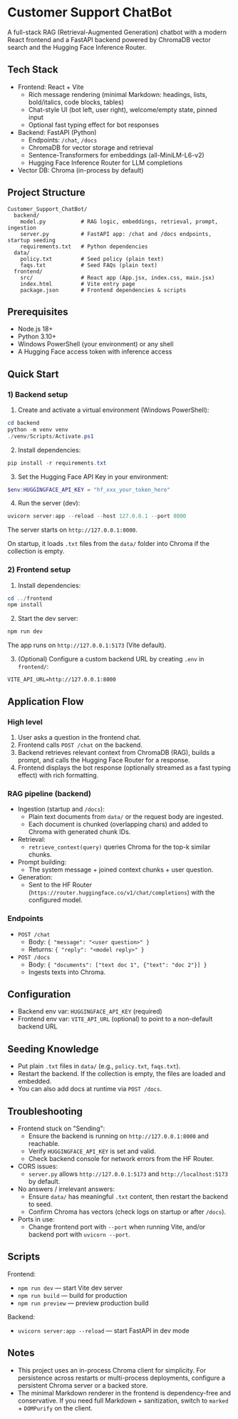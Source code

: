 # Customer Support ChatBot

A full-stack RAG (Retrieval-Augmented Generation) chatbot with a modern React frontend and a FastAPI backend powered by ChromaDB vector search and the Hugging Face Inference Router.

## Tech Stack

- Frontend: React + Vite
  - Rich message rendering (minimal Markdown: headings, lists, bold/italics, code blocks, tables)
  - Chat-style UI (bot left, user right), welcome/empty state, pinned input
  - Optional fast typing effect for bot responses
- Backend: FastAPI (Python)
  - Endpoints: `/chat`, `/docs`
  - ChromaDB for vector storage and retrieval
  - Sentence-Transformers for embeddings (all-MiniLM-L6-v2)
  - Hugging Face Inference Router for LLM completions
- Vector DB: Chroma (in-process by default)

## Project Structure

```
Customer_Support_ChatBot/
  backend/
    model.py           # RAG logic, embeddings, retrieval, prompt, ingestion
    server.py          # FastAPI app: /chat and /docs endpoints, startup seeding
    requirements.txt   # Python dependencies
  data/
    policy.txt         # Seed policy (plain text)
    faqs.txt           # Seed FAQs (plain text)
  frontend/
    src/               # React app (App.jsx, index.css, main.jsx)
    index.html         # Vite entry page
    package.json       # Frontend dependencies & scripts
```

## Prerequisites

- Node.js 18+
- Python 3.10+
- Windows PowerShell (your environment) or any shell
- A Hugging Face access token with inference access

## Quick Start

### 1) Backend setup

1. Create and activate a virtual environment (Windows PowerShell):

```powershell
cd backend
python -m venv venv
./venv/Scripts/Activate.ps1
```

2. Install dependencies:

```powershell
pip install -r requirements.txt
```

3. Set the Hugging Face API Key in your environment:

```powershell
$env:HUGGINGFACE_API_KEY = "hf_xxx_your_token_here"
```

4. Run the server (dev):

```powershell
uvicorn server:app --reload --host 127.0.0.1 --port 8000
```

The server starts on `http://127.0.0.1:8000`.

On startup, it loads `.txt` files from the `data/` folder into Chroma if the collection is empty.

### 2) Frontend setup

1. Install dependencies:

```powershell
cd ../frontend
npm install
```

2. Start the dev server:

```powershell
npm run dev
```

The app runs on `http://127.0.0.1:5173` (Vite default).

3. (Optional) Configure a custom backend URL by creating `.env` in `frontend/`:

```
VITE_API_URL=http://127.0.0.1:8000
```

## Application Flow

### High level

1. User asks a question in the frontend chat.
2. Frontend calls `POST /chat` on the backend.
3. Backend retrieves relevant context from ChromaDB (RAG), builds a prompt, and calls the Hugging Face Router for a response.
4. Frontend displays the bot response (optionally streamed as a fast typing effect) with rich formatting.

### RAG pipeline (backend)

- Ingestion (startup and `/docs`):
  - Plain text documents from `data/` or the request body are ingested.
  - Each document is chunked (overlapping chars) and added to Chroma with generated chunk IDs.
- Retrieval:
  - `retrieve_context(query)` queries Chroma for the top-k similar chunks.
- Prompt building:
  - The system message + joined context chunks + user question.
- Generation:
  - Sent to the HF Router (`https://router.huggingface.co/v1/chat/completions`) with the configured model.

### Endpoints

- `POST /chat`
  - Body: `{ "message": "<user question>" }`
  - Returns: `{ "reply": "<model reply>" }`
- `POST /docs`
  - Body: `{ "documents": ["text doc 1", {"text": "doc 2"}] }`
  - Ingests texts into Chroma.



## Configuration

- Backend env var: `HUGGINGFACE_API_KEY` (required)
- Frontend env var: `VITE_API_URL` (optional) to point to a non-default backend URL

## Seeding Knowledge

- Put plain `.txt` files in `data/` (e.g., `policy.txt`, `faqs.txt`).
- Restart the backend. If the collection is empty, the files are loaded and embedded.
- You can also add docs at runtime via `POST /docs`.

## Troubleshooting

- Frontend stuck on "Sending":
  - Ensure the backend is running on `http://127.0.0.1:8000` and reachable.
  - Verify `HUGGINGFACE_API_KEY` is set and valid.
  - Check backend console for network errors from the HF Router.
- CORS issues:
  - `server.py` allows `http://127.0.0.1:5173` and `http://localhost:5173` by default.
- No answers / irrelevant answers:
  - Ensure `data/` has meaningful `.txt` content, then restart the backend to seed.
  - Confirm Chroma has vectors (check logs on startup or after `/docs`).
- Ports in use:
  - Change frontend port with `--port` when running Vite, and/or backend port with `uvicorn --port`.

## Scripts

Frontend:
- `npm run dev` — start Vite dev server
- `npm run build` — build for production
- `npm run preview` — preview production build

Backend:
- `uvicorn server:app --reload` — start FastAPI in dev mode

## Notes

- This project uses an in-process Chroma client for simplicity. For persistence across restarts or multi-process deployments, configure a persistent Chroma server or a backed store.
- The minimal Markdown renderer in the frontend is dependency-free and conservative. If you need full Markdown + sanitization, switch to `marked` + `DOMPurify` on the client.


